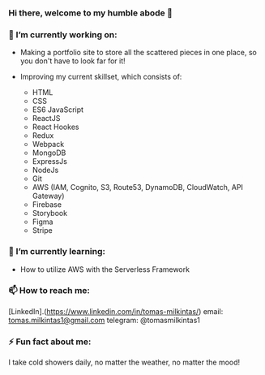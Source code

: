 ### Hi there, welcome to my humble abode 👋

### 🔭 I’m currently working on:
- Making a portfolio site to store all the scattered pieces in one place,
so you don't have to look far for it!

- Improving my current skillset, which consists of:
    - HTML
    - CSS
    - ES6 JavaScript
    - ReactJS
    - React Hookes
    - Redux
    - Webpack
    - MongoDB
    - ExpressJs
    - NodeJs
    - Git
    - AWS (IAM, Cognito, S3, Route53, DynamoDB, CloudWatch, API Gateway)
    - Firebase
    - Storybook
    - Figma
    - Stripe

### 🌱 I’m currently learning:
- How to utilize AWS with the Serverless Framework

### 📫 How to reach me:
[LinkedIn].(https://www.linkedin.com/in/tomas-milkintas/)
email: tomas.milkintas1@gmail.com
telegram: @tomasmilkintas1

### ⚡ Fun fact about me: 
I take cold showers daily, no matter the weather, no matter the mood! 



<!--
**tomasmilkintas/tomasmilkintas** is a ✨ _special_ ✨ repository because its `README.md` (this file) appears on your GitHub profile.

Here are some ideas to get you started:

- 🔭 I’m currently working on ...
- 🌱 I’m currently learning ...
- 👯 I’m looking to collaborate on ...
- 🤔 I’m looking for help with ...
- 💬 Ask me about ...
- 📫 How to reach me: ...
- 😄 Pronouns: ...
- ⚡ Fun fact: ...
-->
